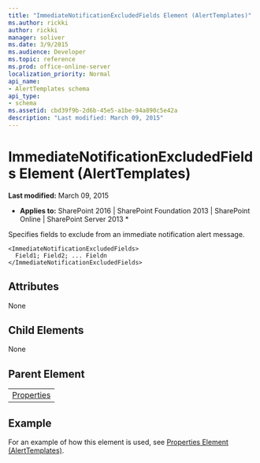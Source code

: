 ```yaml
---
title: "ImmediateNotificationExcludedFields Element (AlertTemplates)"
ms.author: rickki
author: rickki
manager: soliver
ms.date: 3/9/2015
ms.audience: Developer
ms.topic: reference
ms.prod: office-online-server
localization_priority: Normal
api_name:
- AlertTemplates schema
api_type:
- schema
ms.assetid: cbd39f9b-2d6b-45e5-a1be-94a890c5e42a
description: "Last modified: March 09, 2015"
---
```


# ImmediateNotificationExcludedFields Element (AlertTemplates)

 **Last modified:** March 09, 2015 
  
 * **Applies to:** SharePoint 2016 | SharePoint Foundation 2013 | SharePoint Online | SharePoint Server 2013 * 
  
Specifies fields to exclude from an immediate notification alert message.
  
```
<ImmediateNotificationExcludedFields>
  Field1; Field2; ... Fieldn
</ImmediateNotificationExcludedFields>
```

## Attributes

None
  
## Child Elements

None
  
## Parent Element

||
|:-----|
|[Properties](properties-element-alerttemplates.md)|
   
## Example

For an example of how this element is used, see [Properties Element (AlertTemplates)](properties-element-alerttemplates.md).
  


